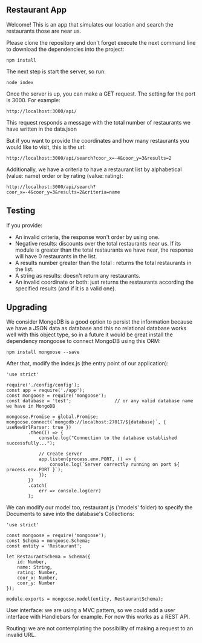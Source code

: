 ## Restaurant App

Welcome! This is an app that simulates our location and search the restaurants those are near us.

Please clone the repository and don't forget execute the next command line to download the dependencies into the project:

```
npm install
```

The next step is start the server, so run:

```
node index
```

Once the server is up, you can make a GET request. The setting for the port is 3000. For example:

```
http://localhost:3000/api/
```

This request responds a message with the total number of restaurants we have written in the data.json

But if you want to provide the coordinates and how many restaurants you would like to visit, this is the url:

```
http://localhost:3000/api/search?coor_x=-4&coor_y=3&results=2
```

Additionally, we have a criteria to have a restaurant list by alphabetical (value: name) order or by rating (value: rating):

```
http://localhost:3000/api/search?coor_x=-4&coor_y=3&results=2&criteria=name
```

## Testing

If you provide:
- An invalid criteria, the response won't order by using one.
- Negative results: discounts over the total restaurants near us. If its module is greater than the total restaurants we have near, the response will have 0 restaurants in the list.
- A results number greater than the total : returns the total restaurants in the list.
- A string as results: doesn't return any restaurants.
- An invalid coordinate or both: just returns the restaurants according the specified results (and if it is a valid one).

## Upgrading

We consider MongoDB is a good option to persist the information because we have a JSON data as database and this no relational database works well with this object type, so in a future it would be great install the dependency mongoose to connect MongoDB using this ORM:

```
npm install mongoose --save
```

After that, modify the index.js (the entry point of our application):

```
'use strict'

require('./config/config');
const app = require('./app');
const mongoose = require('mongoose');
const database = 'test';                // or any valid database name we have in MongoDB

mongoose.Promise = global.Promise;
mongoose.connect(`mongodb://localhost:27017/${database}`, { useNewUrlParser: true })
		.then(() => {
			console.log("Connection to the database established successfully...");

			// Create server
            app.listen(process.env.PORT, () => {
                console.log(`Server correctly running on port ${ process.env.PORT }`);
            });
		})
		.catch(
			err => console.log(err)
		);
```

We can modify our model too, restaurant.js ('models' folder) to specify the Documents to save into the database's Collections:

```
'use strict'

const mongoose = require('mongoose');
const Schema = mongoose.Schema;
const entity = 'Restaurant';

let RestaurantSchema = Schema({
    id: Number,
    name: String,
    rating: Number,
    coor_x: Number,
    coor_y: Number
});

module.exports = mongoose.model(entity, RestaurantSchema);
```

User interface: we are using a MVC pattern, so we could add a user interface with Handlebars for example. For now this works as a REST API.

Routing: we are not contemplating the possibility of making a request to an invalid URL.